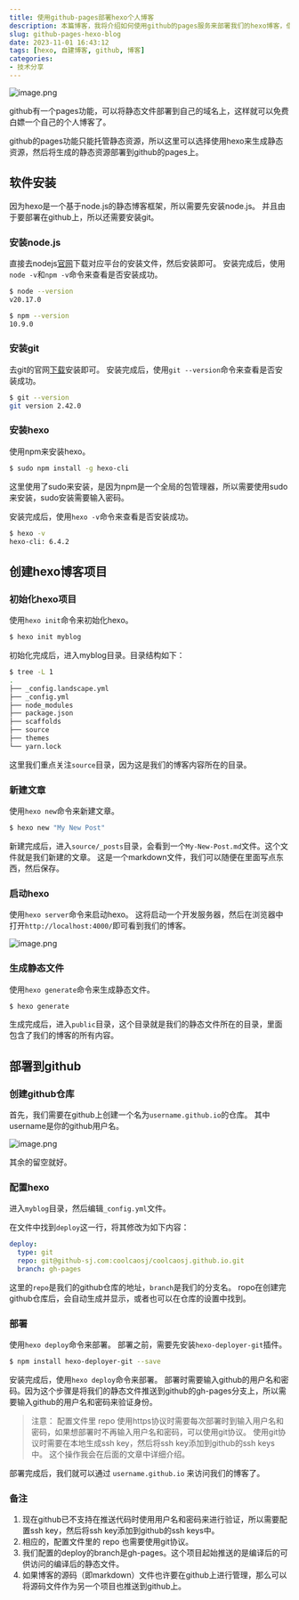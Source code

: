 ```yaml
---
title: 使用github-pages部署hexo个人博客
description: 本篇博客，我将介绍如何使用github的pages服务来部署我们的hexo博客，借此来体验一下github的pages服务。
slug: github-pages-hexo-blog
date: 2023-11-01 16:43:12
tags: [hexo, 自建博客, github, 博客]
categories: 
- 技术分享
---
```


![image.png](https://s2.loli.net/2024/11/06/vakH3sZtxLrTbOW.png)

github有一个pages功能，可以将静态文件部署到自己的域名上，这样就可以免费白嫖一个自己的个人博客了。

<!-- more -->

github的pages功能只能托管静态资源，所以这里可以选择使用hexo来生成静态资源，然后将生成的静态资源部署到github的pages上。

## 软件安装
因为hexo是一个基于node.js的静态博客框架，所以需要先安装node.js。
并且由于要部署在github上，所以还需要安装git。

### 安装node.js
直接去nodejs[官网](https://nodejs.org/en)下载对应平台的安装文件，然后安装即可。
安装完成后，使用`node -v`和`npm -v`命令来查看是否安装成功。
```bash
$ node --version
v20.17.0

$ npm --version
10.9.0
```
### 安装git
去git的官网[下载](https://git-scm.com/downloads)安装即可。
安装完成后，使用`git --version`命令来查看是否安装成功。

```bash
$ git --version
git version 2.42.0
```

### 安装hexo
使用npm来安装hexo。

```bash
$ sudo npm install -g hexo-cli
```

这里使用了sudo来安装，是因为npm是一个全局的包管理器，所以需要使用sudo来安装，sudo安装需要输入密码。

安装完成后，使用`hexo -v`命令来查看是否安装成功。
```bash
$ hexo -v
hexo-cli: 6.4.2
```

## 创建hexo博客项目

### 初始化hexo项目
使用`hexo init`命令来初始化hexo。
```bash
$ hexo init myblog
```

初始化完成后，进入myblog目录。目录结构如下：

```bash
$ tree -L 1
.
├── _config.landscape.yml
├── _config.yml
├── node_modules
├── package.json
├── scaffolds
├── source
├── themes
└── yarn.lock
```

这里我们重点关注`source`目录，因为这是我们的博客内容所在的目录。


### 新建文章
使用`hexo new`命令来新建文章。
```bash
$ hexo new "My New Post"
```

新建完成后，进入`source/_posts`目录，会看到一个`My-New-Post.md`文件。这个文件就是我们新建的文章。
这是一个markdown文件，我们可以随便在里面写点东西，然后保存。

### 启动hexo
使用`hexo server`命令来启动hexo。
这将启动一个开发服务器，然后在浏览器中打开`http://localhost:4000/`即可看到我们的博客。

![image.png](https://s2.loli.net/2024/11/04/ZMPjt8HdeOBR4Kf.png)

### 生成静态文件
使用`hexo generate`命令来生成静态文件。
```bash
$ hexo generate
```
生成完成后，进入`public`目录，这个目录就是我们的静态文件所在的目录，里面包含了我们的博客的所有内容。

## 部署到github
### 创建github仓库
首先，我们需要在github上创建一个名为`username.github.io`的仓库。
其中username是你的github用户名。

![image.png](https://s2.loli.net/2024/11/04/NjkQqJ9Ga4erZ2B.png)

其余的留空就好。

### 配置hexo
进入`myblog`目录，然后编辑`_config.yml`文件。

在文件中找到`deploy`这一行，将其修改为如下内容：
```yaml
deploy:
  type: git
  repo: git@github-sj.com:coolcaosj/coolcaosj.github.io.git
  branch: gh-pages
```

这里的`repo`是我们的github仓库的地址，`branch`是我们的分支名。
ropo在创建完github仓库后，会自动生成并显示，或者也可以在仓库的设置中找到。

### 部署
使用`hexo deploy`命令来部署。
部署之前，需要先安装`hexo-deployer-git`插件。
```bash
$ npm install hexo-deployer-git --save
```

安装完成后，使用`hexo deploy`命令来部署。
部署时需要输入github的用户名和密码。因为这个步骤是将我们的静态文件推送到github的gh-pages分支上，所以需要输入github的用户名和密码来验证身份。

> 注意：
> 配置文件里 repo 使用https协议时需要每次部署时到输入用户名和密码，如果想部署时不再输入用户名和密码，可以使用git协议。
> 使用git协议时需要在本地生成ssh key，然后将ssh key添加到github的ssh keys中。
> 这个操作我会在后面的文章中详细介绍。


部署完成后，我们就可以通过 `username.github.io` 来访问我们的博客了。

### 备注
1. 现在github已不支持在推送代码时使用用户名和密码来进行验证，所以需要配置ssh key，然后将ssh key添加到github的ssh keys中。
2. 相应的，配置文件里的 repo 也需要使用git协议。
3. 我们配置的deploy的branch是gh-pages。这个项目起始推送的是编译后的可供访问的编译后的静态文件。
4. 如果博客的源码（即markdown）文件也许要在github上进行管理，那么可以将源码文件作为另一个项目也推送到github上。
